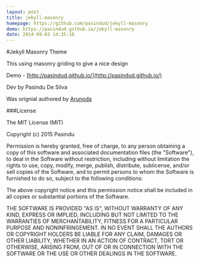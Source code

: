```yaml
---
layout: post
title: jekyll-masonry
homepage: https://github.com/pasindud/jekyll-masonry
demo: https://pasindud.github.io/jekyll-masonry
date: 2014-09-03 14:35:16
---
```

#Jekyll Masonry Theme

This using masonry griding to give a nice design

Demo - [http://pasindud.github.io/](http://pasindud.github.io/)

Dev by Pasindu De Silva

Was orignial authored by [Arunoda](https://github.com/arunoda)

###License

The MIT License (MIT)

Copyright (c) 2015 Pasindu

Permission is hereby granted, free of charge, to any person obtaining a copy of this software and associated documentation files (the "Software"), to deal in the Software without restriction, including without limitation the rights to use, copy, modify, merge, publish, distribute, sublicense, and/or sell copies of the Software, and to permit persons to whom the Software is furnished to do so, subject to the following conditions:

The above copyright notice and this permission notice shall be included in all copies or substantial portions of the Software.

THE SOFTWARE IS PROVIDED "AS IS", WITHOUT WARRANTY OF ANY KIND, EXPRESS OR IMPLIED, INCLUDING BUT NOT LIMITED TO THE WARRANTIES OF MERCHANTABILITY, FITNESS FOR A PARTICULAR PURPOSE AND NONINFRINGEMENT. IN NO EVENT SHALL THE AUTHORS OR COPYRIGHT HOLDERS BE LIABLE FOR ANY CLAIM, DAMAGES OR OTHER LIABILITY, WHETHER IN AN ACTION OF CONTRACT, TORT OR OTHERWISE, ARISING FROM, OUT OF OR IN CONNECTION WITH THE SOFTWARE OR THE USE OR OTHER DEALINGS IN THE SOFTWARE.

